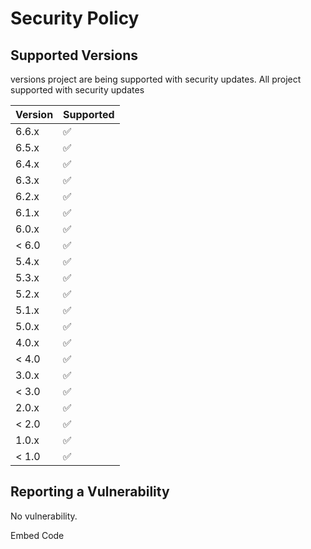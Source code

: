 # Security Policy

## Supported Versions

versions project are being supported with security updates.
All project supported with security updates


| Version | Supported          |
| ------- | ------------------ |
| 6.6.x   | :white_check_mark: |
| 6.5.x   | :white_check_mark: |
| 6.4.x   | :white_check_mark: |
| 6.3.x   | :white_check_mark: |
| 6.2.x   | :white_check_mark: |
| 6.1.x   | :white_check_mark: |
| 6.0.x   | :white_check_mark: |
| < 6.0   | :white_check_mark: |
| 5.4.x   | :white_check_mark: |
| 5.3.x   | :white_check_mark: |
| 5.2.x   | :white_check_mark: |
| 5.1.x   | :white_check_mark: |
| 5.0.x   | :white_check_mark: |
| 4.0.x   | :white_check_mark: |
| < 4.0   | :white_check_mark: |
| 3.0.x   | :white_check_mark: |
| < 3.0   | :white_check_mark: |
| 2.0.x   | :white_check_mark: |
| < 2.0   | :white_check_mark: |
| 1.0.x   | :white_check_mark: |
| < 1.0   | :white_check_mark: |

## Reporting a Vulnerability

No vulnerability.

Embed Code
